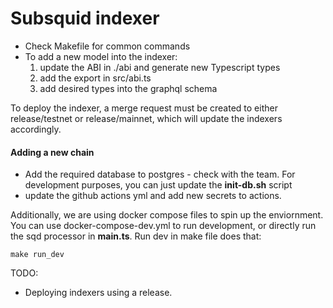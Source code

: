 # Subsquid indexer

* Check Makefile for common commands
* To add a new model into the indexer:
  1. update the ABI in ./abi and generate new Typescript types
  2. add the export in src/abi.ts
  3. add desired types into the graphql schema

To deploy the indexer, a merge request must be created to either release/testnet or release/mainnet, which
will update the indexers accordingly.

#### Adding a new chain

* Add the required database to postgres - check with the team. For development purposes, you can just update the **init-db.sh** script
* update the github actions yml and add new secrets to actions.

Additionally, we are using docker compose files to spin up the enviornment. You can use docker-compose-dev.yml to run development, or directly run the sqd processor in **main.ts**. Run dev in make file does that:

```
make run_dev
```

TODO:
* Deploying indexers using a release.
